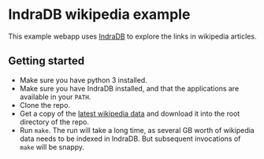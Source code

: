 # IndraDB wikipedia example

This example webapp uses [IndraDB](https://github.com/indradb/indradb) to explore the links in wikipedia articles.

## Getting started

* Make sure you have python 3 installed.
* Make sure you have IndraDB installed, and that the applications are available in your `PATH`.
* Clone the repo.
* Get a copy of the [latest wikipedia data](https://dumps.wikimedia.org/enwiki/latest/enwiki-latest-pages-articles.xml.bz2) and download it into the root directory of the repo.
* Run `make`. The run will take a long time, as several GB worth of wikipedia data needs to be indexed in IndraDB. But subsequent invocations of `make` will be snappy.
